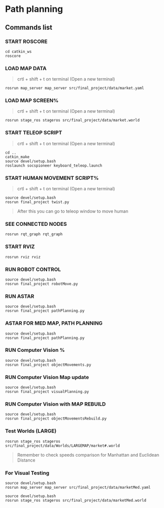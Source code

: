 # Path planning

## Commands list

### START ROSCORE

```
cd catkin_ws
roscore
```

### LOAD MAP DATA
> crtl + shift + t on terminal (Open a new terminal)
```
rosrun map_server map_server src/final_project/data/market.yaml
```

### LOAD MAP SCREEN%
> crtl + shift + t on terminal (Open a new terminal)
```
rosrun stage_ros stageros src/final_project/data/market.world
```

### START TELEOP SCRIPT
> crtl + shift + t on terminal (Open a new terminal)
```
cd ..
catkin_make
source devel/setup.bash
roslaunch socspioneer keyboard_teleop.launch
```

### START HUMAN MOVEMENT SCRIPT%
> crtl + shift + t on terminal (Open a new terminal)
```
source devel/setup.bash
rosrun final_project twist.py
```
> After this you can go to teleop window to move human

### SEE CONNECTED NODES
```
rosrun rqt_graph rqt_graph
```

### START RVIZ
```
rosrun rviz rviz
```

### RUN ROBOT CONTROL
```
source devel/setup.bash
rosrun final_project robotMove.py
```

### RUN ASTAR
```
source devel/setup.bash
rosrun final_project pathPlanning.py
```

### ASTAR FOR MED MAP, PATH PLANNING
```
source devel/setup.bash
rosrun final_project pathPlanning.py
```

### RUN Computer Vision %
```
source devel/setup.bash
rosrun final_project objectMovements.py
```

### RUN Computer Vision Map update
```
source devel/setup.bash
rosrun final_project visualPlanning.py
```

### RUN Computer Vision with MAP REBUILD
```
source devel/setup.bash
rosrun final_project objectMovementsRebuild.py
```

### Test Worlds (LARGE)
```
rosrun stage_ros stageros src/final_project/data/Worlds/LARGEMAP/market#.world
```
> Remember to check speeds comparison for Manhattan and Euclidean Distance

### For Visual Testing
```
source devel/setup.bash
rosrun map_server map_server src/final_project/data/marketMed.yaml

source devel/setup.bash
rosrun stage_ros stageros src/final_project/data/marketMed.world
```
